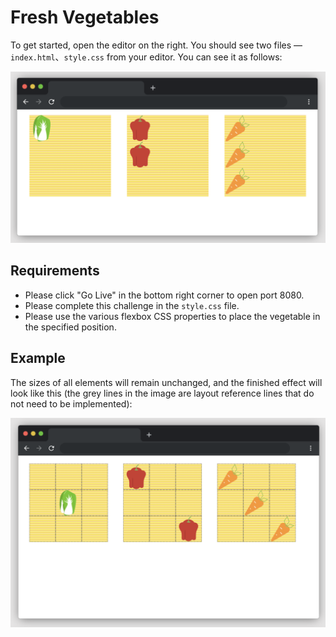 # Fresh Vegetables

To get started, open the editor on the right. You should see two files — `index.html`、`style.css` from your editor. You can see it as follows:

![unfinished](./assets/unfinished.png)

## Requirements

- Please click "Go Live" in the bottom right corner to open port 8080.
- Please complete this challenge in the `style.css` file.
- Please use the various flexbox CSS properties to place the vegetable in the specified position.

## Example

The sizes of all elements will remain unchanged, and the finished effect will look like this (the grey lines in the image are layout reference lines that do not need to be implemented):

![finished](./assets/finished.png)
